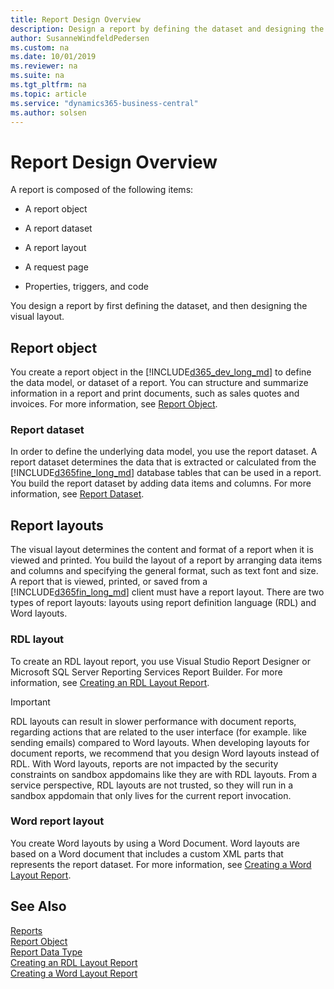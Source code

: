 ```yaml
---
title: Report Design Overview
description: Design a report by defining the dataset and designing the layout. Report object is composed of dataset, layout, request page, properties, triggers and code.
author: SusanneWindfeldPedersen
ms.custom: na
ms.date: 10/01/2019
ms.reviewer: na
ms.suite: na
ms.tgt_pltfrm: na
ms.topic: article
ms.service: "dynamics365-business-central"
ms.author: solsen
---
```


# Report Design Overview
A report is composed of the following items:  

- A report object

- A report dataset

- A report layout

- A request page

- Properties, triggers, and code 

You design a report by first defining the dataset, and then designing the visual layout.  

## Report object  

You create a report object in the [!INCLUDE[d365_dev_long_md](includes/d365_dev_long_md.md)] to define the data model, or dataset of a report. You can structure and summarize information in a report and print documents, such as sales quotes and invoices. For more information, see [Report Object](devenv-report-object.md).  

### Report dataset

In order to define the underlying data model, you use the report dataset. A report dataset determines the data that is extracted or calculated from the [!INCLUDE[d365fine_long_md](includes/d365fin_long_md.md)] database tables that can be used in a report. You build the report dataset by adding data items and columns. For more information, see [Report Dataset](devenv-report-dataset.md). 

## Report layouts  

The visual layout determines the content and format of a report when it is viewed and printed. You build the layout of a report by arranging data items and columns and specifying the general format, such as text font and size. A report that is viewed, printed, or saved from a [!INCLUDE[d365fin_long_md](includes/d365fin_long_md.md)] client must have a report layout. There are two types of report layouts: layouts using report definition language (RDL) and Word layouts.  

### RDL layout 

To create an RDL layout report, you use Visual Studio Report Designer or Microsoft SQL Server Reporting Services Report Builder. For more information, see [Creating an RDL Layout Report](devenv-howto-rdl-report-layout.md).

> [!IMPORTANT]
> RDL layouts can result in slower performance with document reports, regarding actions that are  related to the user interface (for example. like sending emails) compared to Word layouts. When developing layouts for document reports, we recommend that you design Word layouts instead of RDL. With Word layouts, reports are not impacted by the security constraints on sandbox appdomains like they are with RDL layouts. From a service perspective, RDL layouts are not trusted, so they will run in a sandbox appdomain that only lives for the current report invocation.  

### Word report layout  
You create Word layouts by using a Word Document. Word layouts are based on a Word document that includes a custom XML parts that represents the report dataset. For more information, see [Creating a Word Layout Report](devenv-howto-report-layout.md).  


## See Also  
[Reports](devenv-reports.md)  
[Report Object](devenv-report-object.md)  
[Report Data Type](datatypes/devenv-report-data-type.md)  
[Creating an RDL Layout Report](devenv-howto-rdl-report-layout.md)  
[Creating a Word Layout Report](devenv-howto-report-layout.md)

